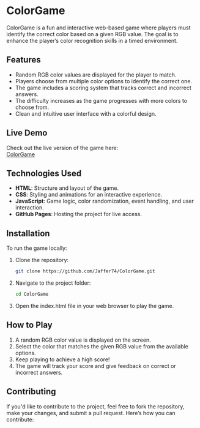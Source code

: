 # ColorGame

ColorGame is a fun and interactive web-based game where players must identify the correct color based on a given RGB value. The goal is to enhance the player’s color recognition skills in a timed environment.

## Features

- Random RGB color values are displayed for the player to match.
- Players choose from multiple color options to identify the correct one.
- The game includes a scoring system that tracks correct and incorrect answers.
- The difficulty increases as the game progresses with more colors to choose from.
- Clean and intuitive user interface with a colorful design.

## Live Demo

Check out the live version of the game here:  
[ColorGame](https://jaffer74.github.io/ColorGame/)

## Technologies Used

- **HTML**: Structure and layout of the game.
- **CSS**: Styling and animations for an interactive experience.
- **JavaScript**: Game logic, color randomization, event handling, and user interaction.
- **GitHub Pages**: Hosting the project for live access.

## Installation

To run the game locally:

1. Clone the repository:
   ```bash
   git clone https://github.com/Jaffer74/ColorGame.git
   ```
2. Navigate to the project folder:
      ```bash
   cd ColorGame
   ```
3. Open the index.html file in your web browser to play the game.

## How to Play

1. A random RGB color value is displayed on the screen.
2. Select the color that matches the given RGB value from the available options.
3. Keep playing to achieve a high score!
4. The game will track your score and give feedback on correct or incorrect answers.

## Contributing

If you'd like to contribute to the project, feel free to fork the repository, make your changes, and submit a pull request. Here’s how you can contribute:



